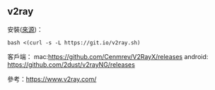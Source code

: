 ## v2ray

安裝([來源](https://github.com/233boy/v2ray/wiki/V2Ray%E4%B8%80%E9%94%AE%E5%AE%89%E8%A3%85%E8%84%9A%E6%9C%AC))：
```
bash <(curl -s -L https://git.io/v2ray.sh)
```

客戶端：
mac:https://github.com/Cenmrev/V2RayX/releases
android: https://github.com/2dust/v2rayNG/releases

參考：https://www.v2ray.com/